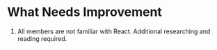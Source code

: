 # What Needs Improvement
1. All members are not familiar with React. Additional researching and reading required.